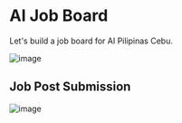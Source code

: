 # AI Job Board
Let's build a job board for AI Pilipinas Cebu. 

![image](https://github.com/user-attachments/assets/e0cd87a0-89fd-4b6e-828e-50026c4a088f)

## Job Post Submission
![image](https://github.com/user-attachments/assets/e9724bf6-78cf-4a36-a373-e64cc56d7572)
